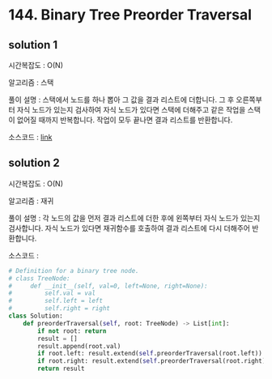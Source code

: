# 144. Binary Tree Preorder Traversal

## solution 1

시간복잡도 : O(N)

알고리즘 : 스택

풀이 설명 : 스택에서 노드를 하나 뽑아 그 값을 결과 리스트에 더합니다. 그 후 오른쪽부터 자식 노드가 있는지 검사하여 자식 노드가 있다면 스택에 더해주고 같은 작업을 스택이 없어질 때까지 반복합니다. 작업이 모두 끝나면 결과 리스트를 반환합니다.

소스코드 : [link](./144-yongjoonseo.py)



## solution 2

시간복잡도 : O(N)

알고리즘 : 재귀

풀이 설명 : 각 노드의 값을 먼저 결과 리스트에 더한 후에 왼쪽부터 자식 노드가 있는지 검사합니다. 자식 노드가 있다면 재귀함수를 호출하여 결과 리스트에 다시 더해주어 반환합니다.

소스코드 : 

```python
# Definition for a binary tree node.
# class TreeNode:
#     def __init__(self, val=0, left=None, right=None):
#         self.val = val
#         self.left = left
#         self.right = right
class Solution:
    def preorderTraversal(self, root: TreeNode) -> List[int]:
        if not root: return
        result = []
        result.append(root.val)
        if root.left: result.extend(self.preorderTraversal(root.left))
        if root.right: result.extend(self.preorderTraversal(root.right))
        return result
```



